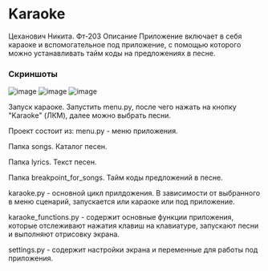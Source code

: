 # Karaoke

Цеханович Никита. Фт-203
Описание
Приложение включает в себя караоке и вспомогательное под приложение, с помощью которого можно 
устанавливать тайм коды на предложениях в песне.

### Скриншоты

![image](https://github.com/NikitaTsekhanovich/Karaoke/assets/92225631/b8992979-a505-41b8-a4fa-7d44b4555885)
![image](https://github.com/NikitaTsekhanovich/Karaoke/assets/92225631/f6ebfafd-47d8-417e-8294-ab2af84193b1)
![image](https://github.com/NikitaTsekhanovich/Karaoke/assets/92225631/8a194712-9a7b-49e2-825c-4814509bf971)

Запуск караоке.
Запустить menu.py, после чего нажать на кнопку "Karaoke" (ЛКМ),
далее можно выбрать песни.


Проект состоит из:
menu.py - меню приложения.

Папка songs. Каталог песен. 

Папка lyrics. Текст песен.

Папка breakpoint_for_songs. Тайм коды предложений в песне.

karaoke.py - основной цикл прилдожения. В зависимости от выбранного в меню сценарий, 
запускается или караоке или под приложение.

karaoke_functions.py - содержит основные функции приложения, которые отслеживают нажатия
клавиш на клавиатуре, запускают песни и выполняют отрисовку экрана.

settings.py - содержит настройки экрана и переменные для работы под приложения.
